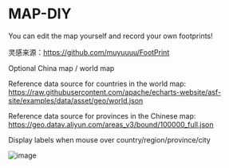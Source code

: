 # MAP-DIY
You can edit the map yourself and record your own footprints!

灵感来源：https://github.com/muyuuuu/FootPrint

Optional China map / world map

Reference data source for countries in the world map: https://raw.githubusercontent.com/apache/echarts-website/asf-site/examples/data/asset/geo/world.json

Reference data source for provinces in the Chinese map: https://geo.datav.aliyun.com/areas_v3/bound/100000_full.json

Display labels when mouse over country/region/province/city

![image](https://github.com/user-attachments/assets/45290541-2227-4986-9f94-f2d22374099d)
